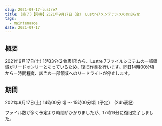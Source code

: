 ```yaml
---
slug: 2021-09-17-lustre7
title: (終了)【障害】2021年9月17日（金） Lustre7メンテナンスのお知らせ
tags:
  - maintenance
date: 2021-09-17
---
```




## 概要

2021年9月17日(土) 1時33分(24h表記)から、Lustre 7ファイルシステムの一部領域がリードオンリーとなっているため、復旧作業を行います。同日14時00分頃から一時間程度、該当の一部領域へのリードライトが停止します。

<!-- truncate -->

## 期間

2021年9月17日(土) 14時00分 頃 ～ 15時00分頃（予定）　(24h表記)


ファイル数が多く予定より時間がかかりましたが、17時16分に復旧完了しました。
